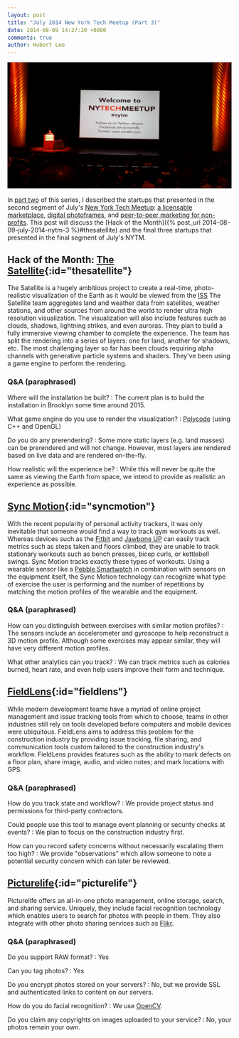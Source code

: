 ```yaml
---
layout: post
title: "July 2014 New York Tech Meetup (Part 3)"
date: 2014-08-09 14:27:20 +0800
comments: true
author: Hubert Lee
---
```

![Welcome to NYTM](/images/posts/2014-07-01-nytm.jpg)

In [part two](/2014/07/15/july-2014-nytm-2.html)
of this series, I described the startups that presented in the second segment of
July's [New York Tech Meetup](http://www.meetup.com/ny-tech/):
[a licensable marketplace](/2014/07/15/july-2014-nytm-2.html#shoppable),
[digital photoframes](/2014/07/15/july-2014-nytm-2.html#electricobjects),
and
[peer-to-peer marketing for non-profits](/2014/07/15/july-2014-nytm-2.html#amicus).
This post will discuss the
[Hack of the Month]({% post_url 2014-08-09-july-2014-nytm-3 %}#thesatellite)
and the final three startups that presented in the final segment of July's NYTM.

<!--more-->

## Hack of the Month: [The Satellite](http://www.thesatellite.org/){:id="thesatellite"}

The Satellite is a hugely ambitious project to create a real-time,
photo-realistic visualization of the Earth as it would be viewed from the
[ISS](http://en.wikipedia.org/wiki/International_Space_Station)
The Satellite team aggregates land and weather data from satellites, weather
stations, and other sources from around the world to render ultra high
resolution visualization. The visualization will also include features such as
clouds, shadows, lightning strikes, and even auroras. They plan to build a
fully immersive viewing chamber to complete the experience. The team has split
the rendering into a series of layers: one for land, another for shadows, etc.
The most challenging layer so far has been clouds requiring alpha channels
with generative particle systems and shaders. They've been using a game engine
to perform the rendering.

### Q&A (paraphrased)

Where will the installation be built?
: The current plan is to build the installation in Brooklyn some time around
  2015.

What game engine do you use to render the visualization?
: [Polycode](http://polycode.org/) (using C++ and OpenGL)

Do you do any prerendering?
: Some more static layers (e.g. land masses) can be prerendered and will not
  change. However, most layers are rendered based on live data and are
  rendered on-the-fly.

How realistic will the experience be?
: While this will never be quite the same as viewing the Earth from space,
  we intend to provide as realistic an experience as possible.

## [Sync Motion](http://syncmotion.co/){:id="syncmotion"}

With the recent popularity of personal activity trackers, it was only
inevitable that someone would find a way to track gym workouts as well.
Whereas devices such as the
[Fitbit](http://www.fitbit.com/) and [Jawbone UP](https://jawbone.com/up)
can easily track metrics such as steps taken and floors climbed, they are
unable to track stationary workouts such as bench presses, bicep curls, or
kettlebell swings. Sync Motion tracks exactly these types of workouts. Using
a wearable sensor like a
[Pebble Smartwatch](https://getpebble.com/)
in combination with sensors on the equipment itself, the Sync Motion technology
can recognize what type of exercise the user is performing and the number of
repetitions by matching the motion profiles of the wearable and the equipment.

### Q&A (paraphrased)

How can you distinguish between exercises with similar motion profiles?
: The sensors include an accelerometer and gyroscope to help reconstruct a
  3D motion profile. Although some exercises may appear similar, they will
  have very different motion profiles.

What other analytics can you track?
: We can track metrics such as calories burned, heart rate, and even help
  users improve their form and technique.

## [FieldLens](http://fieldlens.com/){:id="fieldlens"}

While modern development teams have a myriad of online project management and
issue tracking tools from which to choose, teams in other industries still
rely on tools developed before computers and mobile devices were ubiquitous.
FieldLens aims to address this problem for the construction industry by
providing issue tracking, file sharing, and communication tools custom
tailored to the construction industry's workflow. FieldLens provides features
such as the ability to mark defects on a floor plan, share image, audio, and
video notes; and mark locations with GPS.

### Q&A (paraphrased)

How do you track state and workflow?
: We provide project status and permissions for third-party contractors.

Could people use this tool to manage event planning or security checks at events?
: We plan to focus on the construction industry first.

How can you record safety concerns without necessarily escalating them too high?
: We provide "observations" which allow someone to note a potential
  security concern which can later be reviewed.

## [Picturelife](https://picturelife.com/){:id="picturelife"}

Picturelife offers an all-in-one photo management, online storage, search, and
sharing service. Uniquely, they include facial recognition technology which
enables users to search for photos with people in them. They also integrate
with other photo sharing services such as [Flikr](https://www.flickr.com/).

### Q&A (paraphrased)

Do you support RAW format?
: Yes

Can you tag photos?
: Yes

Do you encrypt photos stored on your servers?
: No, but we provide SSL and authenticated links to content on our servers.

How do you do facial recognition?
: We use [OpenCV](http://opencv.org/).

Do you claim any copyrights on images uploaded to your service?
: No, your photos remain your own.
